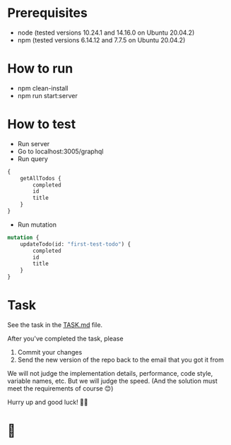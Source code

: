 # Prerequisites

- node (tested versions 10.24.1 and 14.16.0 on Ubuntu 20.04.2)
- npm (tested versions 6.14.12 and 7.7.5 on Ubuntu 20.04.2)

# How to run

- npm clean-install 
- npm run start:server

# How to test

- Run server
- Go to localhost:3005/graphql
- Run query

```graphql
{
    getAllTodos {
        completed
        id
        title
    }
}
```

- Run mutation

```graphql
mutation {
    updateTodo(id: "first-test-todo") {
        completed
        id
        title
    }
}
```

# Task

See the task in the [TASK.md](./TASK.md) file.

After you've completed the task, please

1. Commit your changes
2. Send the new version of the repo back to the email that you got it from

We will not judge the implementation details, performance, code style, variable names, etc.
But we will judge the speed. 
(And the solution must meet the requirements of course 😊)

Hurry up and good luck! 🙌🏼

# 💜